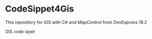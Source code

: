 # CodeSippet4Gis

This repository for GIS with C# and MapControl from DevExpress 18.2


GIS code sipet
